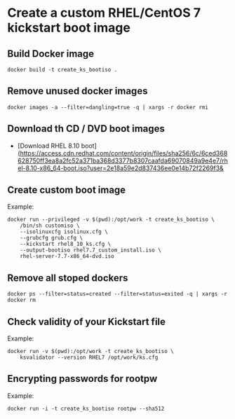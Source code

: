 Create a custom RHEL/CentOS 7 kickstart boot image
===

Build Docker image
---
```
docker build -t create_ks_bootiso .
```

Remove unused docker images
---
```
docker images -a --filter=dangling=true -q | xargs -r docker rmi
```

Download th CD / DVD boot images
---

* [Download RHEL 8.10 boot](https://access.cdn.redhat.com/content/origin/files/sha256/6c/6ced368628750ff3ea8a2fc52a371ba368d3377b8307caafda69070849a9e4e7/rhel-8.10-x86_64-boot.iso?user=2e18a59e2d837436ee0e14b72f2269f3&


Create custom boot image
---

Example:
```
docker run --privileged -v $(pwd):/opt/work -t create_ks_bootiso \
    /bin/sh customiso \
    --isolinuxcfg isolinux.cfg \
    --grubcfg grub.cfg \
    --kickstart rhel8_10_ks.cfg \
    --output-bootiso rhel7.7_custom_install.iso \
    rhel-server-7.7-x86_64-dvd.iso
```

Remove all stoped dockers
---
```
docker ps --filter=status=created --filter=status=exited -q | xargs -r docker rm
```

Check validity of your Kickstart file
---

Example:
```
docker run -v $(pwd):/opt/work -t create_ks_bootiso \
    ksvalidator --version RHEL7 /opt/work/ks.cfg
```

Encrypting passwords for rootpw
---

Example:
```
docker run -i -t create_ks_bootiso rootpw --sha512
```
